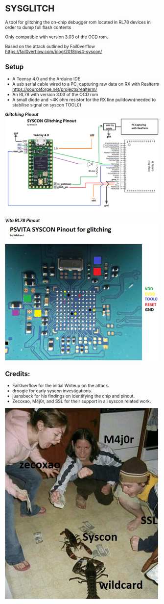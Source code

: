 # SYSGLITCH
A tool for glitching the on-chip debugger rom located in RL78 devices in order to dump full flash contents

Only compatible with version 3.03 of the OCD rom.

Based on the attack outlined by Fail0verflow https://fail0verflow.com/blog/2018/ps4-syscon/

## Setup
- A Teensy 4.0 and the Arduino IDE
- A usb serial cable wired to a PC, capturing raw data on RX with Realterm https://sourceforge.net/projects/realterm/
- An RL78 with version 3.03 of the OCD rom
- A small diode and ~4K ohm resistor for the RX line pulldown(needed to stabilise signal on syscon TOOL0)

***Glitching Pinout***
![SYSCON_PINOUT](syscon_glitcher_pinout.png)

***Vita RL78 Pinout***
![VITA_PINOUT](vita_pinout.png)

## Credits:
- Fail0verflow for the initial Writeup on the attack.
- droogie for early syscon investigations.
- juansbeck for his findings on identifying the chip and pinout. 
- Zecoxao, M4j0r, and SSL for their support in all syscon related work.

![HELL](hell.jpg)
